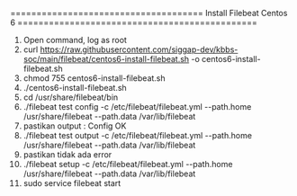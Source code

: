 ===================================== Install Filebeat Centos 6 ==============================================

1. Open command, log as root
2. curl https://raw.githubusercontent.com/siggap-dev/kbbs-soc/main/filebeat/centos6-install-filebeat.sh -o centos6-install-filebeat.sh
3. chmod 755 centos6-install-filebeat.sh
4. ./centos6-install-filebeat.sh
5. cd /usr/share/filebeat/bin
6. ./filebeat test config -c /etc/filebeat/filebeat.yml --path.home /usr/share/filebeat --path.data /var/lib/filebeat
7. pastikan output : Config OK
8. ./filebeat test output -c /etc/filebeat/filebeat.yml --path.home /usr/share/filebeat --path.data /var/lib/filebeat
9. pastikan tidak ada error
10. ./filebeat setup -c /etc/filebeat/filebeat.yml --path.home /usr/share/filebeat --path.data /var/lib/filebeat
10. sudo service filebeat start